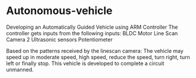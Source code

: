 # Autonomous-vehicle

Developing an Automatically Guided Vehicle using ARM Controller
The controller gets inputs from the following inputs:
  BLDC Motor
  Line Scan Camera
  2 Ultrasonic sensors
  Potentiometer
 
 Based on the patterns received by the linescan camera:
  The vehicle may speed up in moderate speed, high speed, reduce the speed, turn right, turn left or finally stop.
  This vehicle is developed to complete a circuit unmanned.
 
